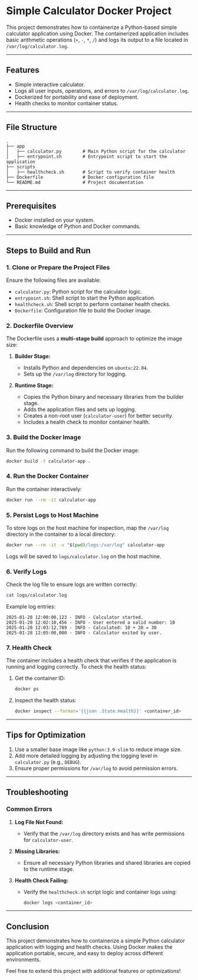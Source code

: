 # Simple Calculator Docker Project

This project demonstrates how to containerize a Python-based simple calculator application using Docker. The containerized application includes basic arithmetic operations (`+`, `-`, `*`, `/`) and logs its output to a file located in `/var/log/calculator.log`.

---

## **Features**

- Simple interactive calculator.
- Logs all user inputs, operations, and errors to `/var/log/calculator.log`.
- Dockerized for portability and ease of deployment.
- Health checks to monitor container status.

---

## **File Structure**

```
.
├── app
│   ├── calculator.py        # Main Python script for the calculator
│   ├── entrypoint.sh        # Entrypoint script to start the application
├── scripts
│   ├── healthcheck.sh       # Script to verify container health
├── Dockerfile               # Docker configuration file
└── README.md                # Project documentation
```

---

## **Prerequisites**

- Docker installed on your system.
- Basic knowledge of Python and Docker commands.

---

## **Steps to Build and Run**

### **1. Clone or Prepare the Project Files**
Ensure the following files are available:

- `calculator.py`: Python script for the calculator logic.
- `entrypoint.sh`: Shell script to start the Python application.
- `healthcheck.sh`: Shell script to perform container health checks.
- `Dockerfile`: Configuration file to build the Docker image.

### **2. Dockerfile Overview**

The Dockerfile uses a **multi-stage build** approach to optimize the image size:

1. **Builder Stage:**
   - Installs Python and dependencies on `ubuntu:22.04`.
   - Sets up the `/var/log` directory for logging.

2. **Runtime Stage:**
   - Copies the Python binary and necessary libraries from the builder stage.
   - Adds the application files and sets up logging.
   - Creates a non-root user (`calculator-user`) for better security.
   - Includes a health check to monitor container health.

### **3. Build the Docker Image**

Run the following command to build the Docker image:

```bash
docker build -t calculator-app .
```

### **4. Run the Docker Container**

Run the container interactively:

```bash
docker run --rm -it calculator-app
```

### **5. Persist Logs to Host Machine**

To store logs on the host machine for inspection, map the `/var/log` directory in the container to a local directory:

```bash
docker run --rm -it -v "$(pwd)/logs:/var/log" calculator-app
```

Logs will be saved to `logs/calculator.log` on the host machine.

### **6. Verify Logs**

Check the log file to ensure logs are written correctly:

```bash
cat logs/calculator.log
```

Example log entries:
```
2025-01-28 12:00:00,123 - INFO - Calculator started.
2025-01-28 12:02:10,456 - INFO - User entered a valid number: 10
2025-01-28 12:03:12,789 - INFO - Calculated: 10 + 20 = 30
2025-01-28 12:05:00,000 - INFO - Calculator exited by user.
```

### **7. Health Check**

The container includes a health check that verifies if the application is running and logging correctly. To check the health status:

1. Get the container ID:
   ```bash
   docker ps
   ```

2. Inspect the health status:
   ```bash
   docker inspect --format='{{json .State.Health}}' <container_id>
   ```

---

## **Tips for Optimization**

1. Use a smaller base image like `python:3.9-slim` to reduce image size.
2. Add more detailed logging by adjusting the logging level in `calculator.py` (e.g., `DEBUG`).
3. Ensure proper permissions for `/var/log` to avoid permission errors.

---

## **Troubleshooting**

### **Common Errors**

1. **Log File Not Found:**
   - Verify that the `/var/log` directory exists and has write permissions for `calculator-user`.

2. **Missing Libraries:**
   - Ensure all necessary Python libraries and shared libraries are copied to the runtime stage.

3. **Health Check Failing:**
   - Verify the `healthcheck.sh` script logic and container logs using:
     ```bash
     docker logs <container_id>
     ```

---

## **Conclusion**

This project demonstrates how to containerize a simple Python calculator application with logging and health checks. Using Docker makes the application portable, secure, and easy to deploy across different environments.

Feel free to extend this project with additional features or optimizations!

